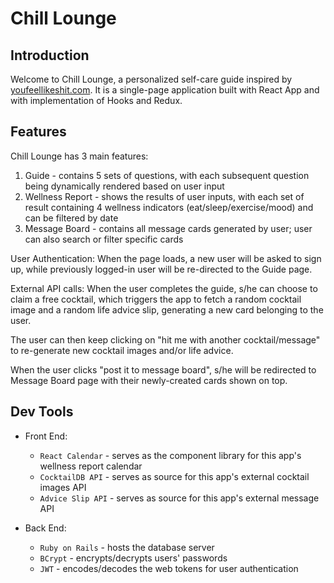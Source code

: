 # Chill Lounge

## Introduction
Welcome to Chill Lounge, a personalized self-care guide inspired by [youfeellikeshit.com](https://youfeellikeshit.com/). It is a single-page application built with React App and with implementation of Hooks and Redux.

## Features
Chill Lounge has 3 main features:
  1. Guide - contains 5 sets of questions, with each subsequent question being dynamically rendered based on user input
  2. Wellness Report - shows the results of user inputs, with each set of result containing 4 wellness indicators (eat/sleep/exercise/mood) and can be filtered by date
  3. Message Board - contains all message cards generated by user; user can also search or filter specific cards

User Authentication:
When the page loads, a new user will be asked to sign up, while previously logged-in user will be re-directed to the Guide page.

External API calls:
When the user completes the guide, s/he can choose to claim a free cocktail, which triggers the app to fetch a random cocktail image and a random life advice slip, generating a new card belonging to the user. 

The user can then keep clicking on "hit me with another cocktail/message" to re-generate new cocktail images and/or life advice. 

When the user clicks "post it to message board", s/he will be redirected to Message Board page with their newly-created cards shown on top.

## Dev Tools
- Front End:
  - `React Calendar` - serves as the component library for this app's wellness report calendar
  - `CocktailDB API` - serves as source for this app's external cocktail images API
  - `Advice Slip API` - serves as source for this app's external message API

- Back End:
  - `Ruby on Rails` - hosts the database server
  - `BCrypt` - encrypts/decrypts users' passwords
  - `JWT` - encodes/decodes the web tokens for user authentication